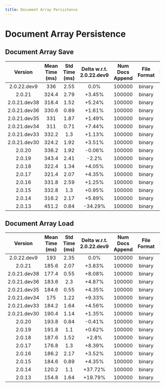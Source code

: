 ```yaml
---
title: Document Array Persistence
---
```

# Document Array Persistence

## Document Array Save

| Version | Mean Time (ms) | Std Time (ms) | Delta w.r.t. 2.0.22.dev9 | Num Docs Append | File Format | Iterations |
| :---: | :---: | :---: | :---: | :---: | :---: | :---: |
| 2.0.22.dev9 | 336 | 2.55 | 0.0% | 100000 | binary | 5 |
| 2.0.21 | 324.4 | 2.79 | +3.45% | 100000 | binary | 5 |
| 2.0.21.dev38 | 318.4 | 1.52 | +5.24% | 100000 | binary | 5 |
| 2.0.21.dev36 | 330.6 | 0.89 | +1.61% | 100000 | binary | 5 |
| 2.0.21.dev35 | 331 | 1.87 | +1.49% | 100000 | binary | 5 |
| 2.0.21.dev34 | 311 | 0.71 | +7.44% | 100000 | binary | 5 |
| 2.0.21.dev33 | 332.2 | 1.3 | +1.13% | 100000 | binary | 5 |
| 2.0.21.dev30 | 324.2 | 1.92 | +3.51% | 100000 | binary | 5 |
| 2.0.20 | 336.2 | 1.92 | -0.06% | 100000 | binary | 5 |
| 2.0.19 | 343.4 | 2.41 | -2.2% | 100000 | binary | 5 |
| 2.0.18 | 322.4 | 1.34 | +4.05% | 100000 | binary | 5 |
| 2.0.17 | 321.4 | 2.07 | +4.35% | 100000 | binary | 5 |
| 2.0.16 | 331.8 | 2.59 | +1.25% | 100000 | binary | 5 |
| 2.0.15 | 332.8 | 1.3 | +0.95% | 100000 | binary | 5 |
| 2.0.14 | 316.2 | 2.17 | +5.89% | 100000 | binary | 5 |
| 2.0.13 | 451.2 | 0.84 | -34.29% | 100000 | binary | 5 |
## Document Array Load

| Version | Mean Time (ms) | Std Time (ms) | Delta w.r.t. 2.0.22.dev9 | Num Docs Append | File Format | Iterations |
| :---: | :---: | :---: | :---: | :---: | :---: | :---: |
| 2.0.22.dev9 | 193 | 2.35 | 0.0% | 100000 | binary | 5 |
| 2.0.21 | 185.6 | 2.07 | +3.83% | 100000 | binary | 5 |
| 2.0.21.dev38 | 177.4 | 0.55 | +8.08% | 100000 | binary | 5 |
| 2.0.21.dev36 | 183.6 | 2.3 | +4.87% | 100000 | binary | 5 |
| 2.0.21.dev35 | 184.6 | 0.55 | +4.35% | 100000 | binary | 5 |
| 2.0.21.dev34 | 175 | 1.22 | +9.33% | 100000 | binary | 5 |
| 2.0.21.dev33 | 184.2 | 1.64 | +4.56% | 100000 | binary | 5 |
| 2.0.21.dev30 | 190.4 | 1.14 | +1.35% | 100000 | binary | 5 |
| 2.0.20 | 193.8 | 0.84 | -0.41% | 100000 | binary | 5 |
| 2.0.19 | 191.8 | 1.1 | +0.62% | 100000 | binary | 5 |
| 2.0.18 | 187.6 | 1.52 | +2.8% | 100000 | binary | 5 |
| 2.0.17 | 176.8 | 1.3 | +8.39% | 100000 | binary | 5 |
| 2.0.16 | 186.2 | 2.17 | +3.52% | 100000 | binary | 5 |
| 2.0.15 | 184.6 | 0.89 | +4.35% | 100000 | binary | 5 |
| 2.0.14 | 120.2 | 1.1 | +37.72% | 100000 | binary | 5 |
| 2.0.13 | 154.8 | 1.64 | +19.79% | 100000 | binary | 5 |
